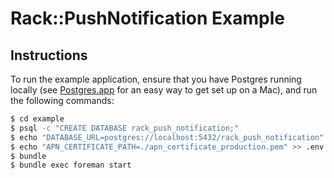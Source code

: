 # Rack::PushNotification Example

## Instructions

To run the example application, ensure that you have Postgres running locally (see [Postgres.app](http://postgresapp.com) for an easy way to get set up on a Mac), and run the following commands:

```sh
$ cd example
$ psql -c "CREATE DATABASE rack_push_notification;"
$ echo "DATABASE_URL=postgres://localhost:5432/rack_push_notification" > .env
$ echo "APN_CERTIFICATE_PATH=./apn_certificate_production.pem" >> .env
$ bundle
$ bundle exec foreman start
```